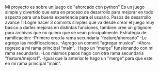 Mi proyecto es sobre un juego de "ahorcado con python"
Es un juego simple y divertido que esta en proceso de desarrollo para mejorar en todo aspecto para una buena experiencia para el usuario.
Pasos de desarrollo avance 1:
Logre hacer 3 commits simples que va desde crear el juego muy basico a darles mejoras en distintas funciones, tambien cree un gitignore para archivos que no quiero que se vean principalmente.
Estrategia de ramificación:
-Primero creo la rama secundaria “feature/ahorcado”
-Le agrego las modificaciones.
-Agrego un commit “agregar musica”.
-Ahora regreso a mi rama principal “main”.
-Hago un “merge” funsionando con mi rama secundaria.
-Los mismos pasos hago con otra rama secundaria "feature/mejora1".
-Igual que la anterior le hago un "merge" para que este en mi rama principal "main".
